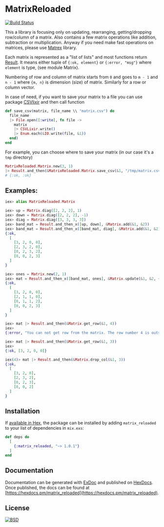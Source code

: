 # MatrixReloaded
[![Build Status](https://semaphoreci.com/api/v1/s-m-i-t-a/matrix_reloaded/branches/master/badge.svg)](https://semaphoreci.com/s-m-i-t-a/matrix_reloaded)


This a library is focusing only on updating, rearranging, getting/dropping
row/column of a matrix. Also contains a few matrix operations like addition,
subtraction or multiplication. Anyway if you need make fast operations on
matrices, please use [Matrex](https://hexdocs.pm/matrex/Matrex.html) library.

Each matrix is represented as a "list of lists" and most functions return
[Result](https://hexdocs.pm/result/api-reference.html). It means either tuple
of `{:ok, element}` or `{:error, "msg"}` where `element` is type,
(see module Matrix).

Numbering of row and column of matrix starts from `0` and goes to `m - 1`
and `n - 1` where `{m, n}` is dimension (size) of matrix. Similarly for
a row or column vector.

In case of need, if you want to save your matrix to a file you can use package [CSVlixir](https://hexdocs.pm/csvlixir/api-reference.html) and then call function

```elixir
def save_csv(matrix, file_name \\ "matrix.csv") do
  file_name
  |> File.open([:write], fn file ->
    matrix
    |> CSVLixir.write()
    |> Enum.each(&IO.write(file, &1))
  end)
end
```

For example, you can choose where to save your matrix (in our case it's a `tmp` directory)
```elixir
MatrixReloaded.Matrix.new(3, 1)
|> Result.and_then(&MatrixReloaded.Matrix.save_csv(&1, "/tmp/matrix.csv"))
# {:ok, :ok}
```


  ## Examples:
```elixir
iex> alias MatrixReloaded.Matrix

iex> up = Matrix.diag([2, 2, 2], 1)
iex> down = Matrix.diag([2, 2, 2], -1)
iex> diag = Matrix.diag([3, 3, 3, 3])
iex> band_mat = Result.and_then_x([up, down], &Matrix.add(&1, &2))
iex> band_mat = Result.and_then_x([band_mat, diag], &Matrix.add(&1, &2))
{:ok,
  [
    [3, 2, 0, 0],
    [2, 3, 2, 0],
    [0, 2, 3, 2],
    [0, 0, 2, 3]
  ]
}

iex> ones = Matrix.new(2, 1)
iex> mat = Result.and_then_x([band_mat, ones], &Matrix.update(&1, &2, {1, 1}))
{:ok,
  [
    [3, 2, 0, 0],
    [2, 1, 1, 0],
    [0, 1, 1, 2],
    [0, 0, 2, 3]
  ]
}

iex> mat |> Result.and_then(&Matrix.get_row(&1, 4))
iex>
{:error, "You can not get row from the matrix. The row number 4 is outside of matrix!"}

iex> mat |> Result.and_then(&Matrix.get_row(&1, 3))
iex>
{:ok, [3, 2, 0, 0]}

iex(4)> mat |> Result.and_then(&Matrix.drop_col(&1, 3))
{:ok,
  [
    [3, 2, 0],
    [2, 3, 2],
    [0, 2, 3],
    [0, 0, 2]
  ]
}
```


## Installation

If [available in Hex](https://hex.pm/docs/publish), the package can be installed
by adding `matrix_reloaded` to your list of dependencies in `mix.exs`:

```elixir
def deps do
  [
    {:matrix_reloaded, "~> 1.0.1"}
  ]
end
```

## Documentation

Documentation can be generated with [ExDoc](https://github.com/elixir-lang/ex_doc)
and published on [HexDocs](https://hexdocs.pm). Once published, the docs can
be found at [https://hexdocs.pm/matrix_reloaded](https://hexdocs.pm/matrix_reloaded).


## License
[![BSD](https://img.shields.io/badge/license-BSD-blue.svg)](LICENSE)
